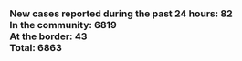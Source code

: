 ### New cases reported during the past 24 hours: 82<br/>In the community: 6819<br/>At the border: 43<br/>Total: 6863